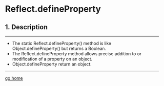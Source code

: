 # Reflect.defineProperty

## 1. Description

---

- The static Reflect.defineProperty() method is like Object.defineProperty() but returns a Boolean.
- The Reflect.defineProperty method allows precise addition to or modification of a property on an object.
- Object.defineProperty return an object.

---

[go home](../Reflect.md)
